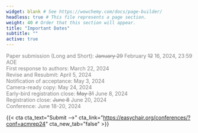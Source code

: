 ```yaml
---
widget: blank # See https://wowchemy.com/docs/page-builder/
headless: true # This file represents a page section.
weight: 40 # Order that this section will appear.
title: "Important Dates"
subtitle: ""
active: true
---
```


<span style=color:grey>Paper submission (Long and Short): ~~January 29~~ February ~~12~~ 16, 2024, 23:59 AOE</span>  
<span style=color:grey>First response to authors: March 22, 2024</span>  
<span style=color:grey>Revise and Resubmit: April 5, 2024</span>  
<span style=color:grey>Notification of acceptance:  May 3, 2024</span>  
<span style=color:grey>Camera-ready copy:  May 24, 2024</span>  
<span style=color:grey>Early-bird registration close: <s>May 31</s> June 8, 2024</span>  
<span style=color:grey>Registration close: <s>June 8</s> June 20, 2024</span>  
<span style=color:grey>Conference:  June 18-20, 2024</span>  

{{< cta cta_text="Submit -->" cta_link="https://easychair.org/conferences/?conf=acmrep24" cta_new_tab="false" >}}

